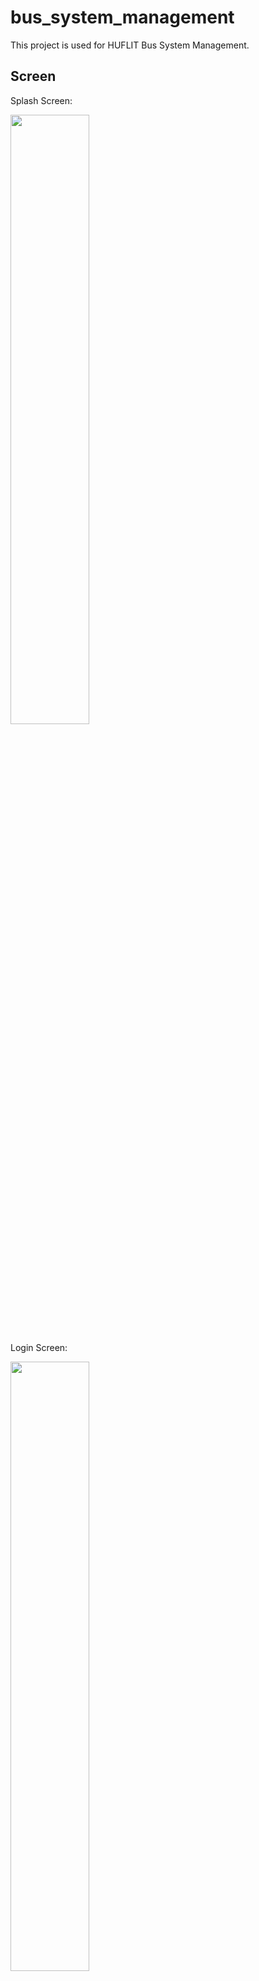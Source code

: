 # bus_system_management

This project is used for HUFLIT Bus System Management.

## Screen

Splash Screen:

<img src="https://github.com/user-attachments/assets/64f771b2-0fcd-4730-be5e-30bbc34f4dd6" width=50% height=50%>


Login Screen:

<img src="https://github.com/user-attachments/assets/6b720ea2-fd65-4bdd-918a-4d57188c4b3b" width=50% height=50%>


Home Screen:

<img src="https://github.com/user-attachments/assets/a2d89323-ad23-48bc-a307-3eb4be963782" width=50% height=50%>


Info Screen:

<img src="https://github.com/user-attachments/assets/b101003b-807d-4481-8b7f-c3055def3a0d" width=50% height=50%>


Bus Info Screen:

<img src="https://github.com/user-attachments/assets/a8075ff1-0bfb-4c80-84cf-bc612c4ae618" width=50% height=50%>


Scan QR Screen:

<img src="https://github.com/user-attachments/assets/c25e7f29-ee13-49d8-9ac9-97e323387d17" width=50% height=50%>


Attendance Screen:

<img src="https://github.com/user-attachments/assets/dddf03ea-0123-4f52-93ae-5e42f584837f" width=50% height=50%>


Select Drop Location Screen:

<img src="https://github.com/user-attachments/assets/94982483-3c69-46fe-b628-e43cfc6070ae" width=50% height=50%>


Tracking Bus Route Screen:

<img src="https://github.com/user-attachments/assets/add5d52f-2d70-4707-b988-a7f4d5fc6a5d" width=50% height=50%>

